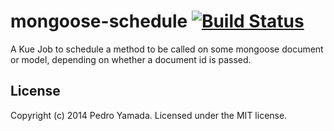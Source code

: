 mongoose-schedule [![Build Status](https://travis-ci.org/yamadapc/mongoose-schedule.svg)](https://travis-ci.org/yamadapc/mongoose-schedule)
=================

A Kue Job to schedule a method to be called on some mongoose document or model,
depending on whether a document id is passed.

## License
Copyright (c) 2014 Pedro Yamada. Licensed under the MIT license.
